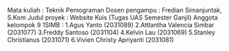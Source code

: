 Mata kuliah : Teknik Pemograman
Dosen pengampu : Fredian Simanjuntak, S.Kom
Judul proyek : Website Kuis (Tugas UAS Semester Ganjil)
Anggota kelompok 9 1SIMB :
1.Agus Yanto (2031089)
2.Attlantha Valencia Simbar (2031077)
3.Freddy Santoso (2031104)
4.Kelvin Lau (2031069)
5.Stanley Christianus (2031071)
6.Vivien Christy Apriyanti (2031081)
